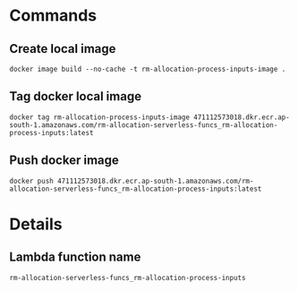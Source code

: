 # Commands

## Create local image
```
docker image build --no-cache -t rm-allocation-process-inputs-image .
```
## Tag docker local image
```
docker tag rm-allocation-process-inputs-image 471112573018.dkr.ecr.ap-south-1.amazonaws.com/rm-allocation-serverless-funcs_rm-allocation-process-inputs:latest
```

## Push docker image
```
docker push 471112573018.dkr.ecr.ap-south-1.amazonaws.com/rm-allocation-serverless-funcs_rm-allocation-process-inputs:latest
```

# Details
## Lambda function name
```
rm-allocation-serverless-funcs_rm-allocation-process-inputs
```
